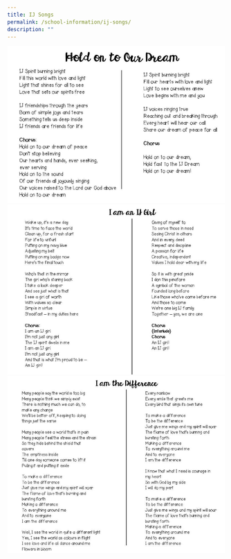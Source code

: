 ```yaml
---
title: IJ Songs
permalink: /school-information/ij-songs/
description: ""
---
```

<img src="/images/songs1.jpg"><br>
<img src="/images/songs2.jpg"><br>
<img src="/images/songs3.jpg">